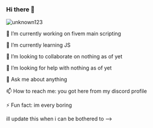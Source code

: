 ### Hi there 👋
![unknown123](https://user-images.githubusercontent.com/73172475/169407142-9531aef9-e94c-48a6-a059-c1ea517a4bfd.png)

 🔭 I’m currently working on fivem main scripting
 
 
 🌱 I’m currently learning JS 
 
 
 👯 I’m looking to collaborate on nothing as of yet 
 
 
 🤔 I’m looking for help with nothing as of yet 
 
 
 💬 Ask me about anything
 
 
 📫 How to reach me: you got here from my discord profile
 
 
 ⚡ Fun fact: im every boring
 
ill update this when i can be bothered to
-->
